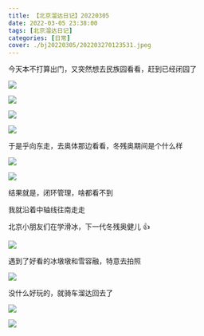 ```yaml
---
title: 【北京溜达日记】20220305
date: 2022-03-05 23:38:00
tags: [北京溜达日记]
categories: [日常]
cover: ./bj20220305/202203270123531.jpeg
---
```


今天本不打算出门，又突然想去民族园看看，赶到已经闭园了

![](./bj20220305/202203270120896.jpeg)

![](./bj20220305/202203270121576.jpeg)

![](./bj20220305/202203270121003.jpeg)

![](./bj20220305/202203270122164.jpeg)

于是乎向东走，去奥体那边看看，冬残奥期间是个什么样

![](./bj20220305/202203270122199.jpeg)

![](./bj20220305/202203270122673.jpeg)

结果就是，闭环管理，啥都看不到

我就沿着中轴线往南走走

北京小朋友们在学滑冰，下一代冬残奥健儿 👍

![](./bj20220305/202203270122165.jpeg)

遇到了好看的冰墩墩和雪容融，特意去拍照

![](./bj20220305/202203270123531.jpeg)

没什么好玩的，就骑车溜达回去了

![](./bj20220305/202203270124273.jpeg)

![](./bj20220305/202203270124986.jpeg)
